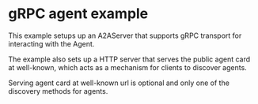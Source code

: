 # gRPC agent example

This example setups up an A2AServer that supports gRPC transport for interacting with the Agent.

The example also sets up a HTTP server that serves the public agent card at well-known, which acts as a mechanism for clients to discover agents.

Serving agent card at well-known url is optional and only one of the discovery methods for agents.